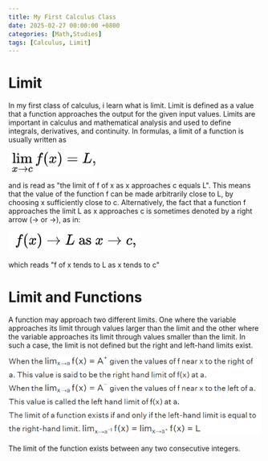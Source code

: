 ```yaml
---
title: My First Calculus Class
date: 2025-02-27 00:00:00 +0800
categories: [Math,Studies]
tags: [Calculus, Limit]
---
```


# Limit
In my first class of calculus, i learn what is limit.
Limit is defined as a value that a function approaches the output for the given input values. Limits are important in calculus and mathematical analysis and used to define integrals, derivatives, and continuity.
In formulas, a limit of a function is usually written as

![Limit](assets/Limit.png)

and is read as "the limit of f of x as x approaches c equals L". This means that the value of the function f can be made arbitrarily close to L, by choosing x sufficiently close to c. Alternatively, the fact that a function f approaches the limit L as x approaches c is sometimes denoted by a right arrow (→ or 
→), as in:

![Formula](assets/Formula.png)

which reads "f of x tends to L as x tends to c"

# Limit and Functions
A function may approach two different limits. One where the variable approaches its limit through values larger than the limit and the other where the variable approaches its limit through values smaller than the limit. In such a case, the limit is not defined but the right and left-hand limits exist.

![LimitFunctions](assets/LimitFunction.png)

The limit of the function exists between any two consecutive integers.